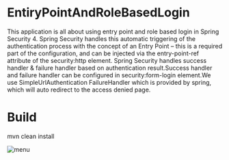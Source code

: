 # EntiryPointAndRoleBasedLogin

This application is all about using entry point and role based login in Spring Security 4.
Spring Security handles this automatic triggering of the authentication process with the concept of an Entry Point – this is a required part of the configuration, and can be injected via the entry-point-ref attribute of the security:http  element.
Spring Security handles success handler & failure handler based on authentication result.Success handler and failure handler can be configured in security:form-login element.We use SimpleUrlAuthentication FailureHandler which is provided by spring, which will auto redirect to the access denied page.

# Build

mvn clean install

![menu](https://github.com/samyka/EntiryPointAndRoleBasedLogin/blob/master/screenshot/login.png?raw=true)

